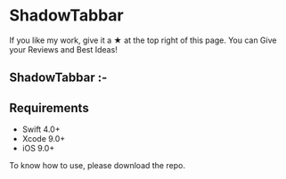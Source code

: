 # ShadowTabbar

If you like my work, give it a ★ at the top right of this page.
You can Give your Reviews and Best Ideas!

## ShadowTabbar :-

[](https://github.com/kishanbarmawala/ShadowTabbar/tree/master/ShadowTabbar/Preview/Preview.gif) 

## Requirements

- Swift 4.0+
- Xcode 9.0+
- iOS 9.0+

To know how to use, please download the repo.
